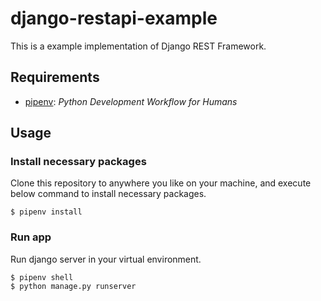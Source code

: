 # django-restapi-example

This is a example implementation of Django REST Framework.

## Requirements

- [pipenv](https://github.com/pypa/pipenv): *Python Development Workflow for Humans*

## Usage

### Install necessary packages

Clone this repository to anywhere you like on your machine, and execute below command to install necessary packages.

```
$ pipenv install
```

### Run app

Run django server in your virtual environment.

```
$ pipenv shell
$ python manage.py runserver
```
